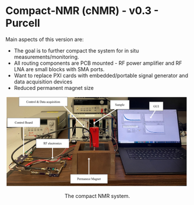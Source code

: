 # Compact-NMR (cNMR) - v0.3 - Purcell

Main aspects of this version are:
* The goal is to further compact the system for in situ measurements/monitoring.
* All routing components are PCB mounted - RF power amplifier and RF LNA are small blocks with SMA ports.
* Want to replace PXI cards with embedded/portable signal generator and data acquisition devices
* Reduced permanent magnet size 

<p align="center">
<img src="../../media/NMR_system_v0.3.jpg" alt="drawing" width="600"/>
</p>
<p align="center">
The compact NMR system.
</p>






















